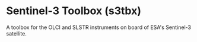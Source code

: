 Sentinel-3 Toolbox (s3tbx)
==========================

A toolbox for the OLCI and SLSTR instruments on board of ESA's Sentinel-3 satellite.

